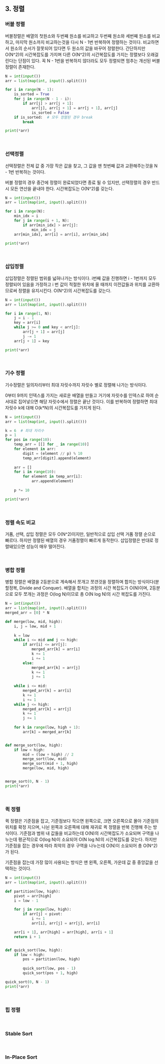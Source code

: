 ## 3. 정렬

### 버블 정렬

버블정렬은 배열의 첫원소와 두번째 원소를 비교하고 두번째 원소와 세번째 원소를 비교하고, 마지막 원소까지 비교하는것을 다시 N - 1번 반복하여 정렬하는 것이다. 비교하면서 원소의 순서가 잘못되어 있다면 두 원소의 값을 바꾸어 정렬한다. 간단하지만 O(N^2)의 시간복잡도를 가지며 다른 O(N^2)의 시간복잡도를 가지는 정렬보다 오래걸린다는 단점이 있다. 꼭 N - 1번을 반복하지 않더라도 모두 정렬되면 멈추는 개선된 버블 정렬이 존재한다.

```python
N = int(input())
arr = list(map(int, input().split()))

for i in range(N - 1):
    is_sorted = True
    for j in range(N - 1 - i):
        if arr[j] > arr[j + 1]:
            arr[j], arr[j + 1] = arr[j + 1], arr[j]
            is_sorted = False
    if is_sorted:  # 모두 정렬된 경우 break
        break

print(*arr)
```

<br>

### 선택정렬

선택정렬은 전체 값 중 가장 작은 값을 찾고, 그 값을 맨 첫번째 값과 교환해주는것을 N - 1번 반복하는 것이다.

버블 정렬의 경우 중간에 정렬이 완료되었다면 종료 될 수 있지만, 선택정렬의 경우 반드시 모든 연산을 끝내야 한다. 시간복잡도는 O(N^2)를 갖는다.

```python
N = int(input())
arr = list(map(int, input().split()))

for i in range(N):
    min_idx = i
    for j in range(i + 1, N):
        if arr[min_idx] > arr[j]:
            min_idx = j
    arr[min_idx], arr[i] = arr[i], arr[min_idx]

print(*arr)
```

<br>

### 삽입정렬

삽입정렬은 정렬된 범위를 넓혀나가는 방식이다. i번째 값을 진행하면 i - 1번까지 모두 정렬되어 있음을 가정하고 i 번 값이 적절한 위치에 올 때까지 이전값들과 위치를 교환하므로써 정렬을 유지시킨다. O(N^2)의 시간복잡도를 갖는다.

```python
N = int(input())
arr = list(map(int, input().split()))

for i in range(1, N):
    j = i - 1
    key = arr[i]
    while j >= 0 and key < arr[j]:
        arr[j + 1] = arr[j]
        j -= 1
    arr[j + 1] = key

print(*arr)
```

<br>

### 기수 정렬

기수정렬은 일의자리부터 최대 자릿수까지 자릿수 별로 정렬해 나가는 방식이다.

0부터 9까지 인덱스를 가지는 새로운 배열을 만들고 거기에 자릿수를 인덱스로 하여 순서대로 집어넣으면 해당 자릿수에서 정렬은 끝난 것이다. 이를 반복하여 정렬하면 최대 자릿수 k에 대해 O(k*N)의 시간복잡도를 가지게 된다.

```python
N = int(input())
arr = list(map(int, input().split()))

k = 6  # 최대 자리수
p = 1
for pos in range(10):
    temp_arr = [[] for _ in range(10)]
    for element in arr:
        digit = (element // p) % 10
        temp_arr[digit].append(element)
    
    arr = []
    for i in range(10):
        for element in temp_arr[i]:
            arr.append(element)
    
    p *= 10

print(*arr)
```

<br>

### 정렬 속도 비교

거품, 선택, 삽입 정렬은 모두 O(N^2)이지만, 일반적으로 삽입 선택 거품 정렬 순으로 빠르다. 하지만 정렬된 배열의 경우 거품정렬이 빠르게 동작한다. 삽입정렬은 반대로 정렬돼있으면 성능이 매우 떨어진다.

<br>

### 병합 정렬

병합 정렬은 배열을 2등분으로 계속해서 쪼개고 쪼갠것을 정렬하며 합치는 방식이다(분할정복, Divide and Conquer). 배열을 합치는 과정의 시간 복잡도가 O(N)이며, 2등분으로 모두 쪼개는 과정은 O(log N)이므로 총 O(N log N)의 시간 복잡도를 가진다.

```python
N = int(input())
arr = list(map(int, input().split()))
merged_arr = [0] * N

def merge(low, mid, high):
    i, j = low, mid + 1
    
    k = low
    while i <= mid and j <= high:
        if arr[i] <= arr[j]:
            merged_arr[k] = arr[i]
            k += 1
            i += 1
        else:
            merged_arr[k] = arr[j]
            k += 1
            j += 1
    
    while i <= mid:
        merged_arr[k] = arr[i]
        k += 1
        i += 1
    while j <= high:
        merged_arr[k] = arr[j]
        k += 1
        j += 1
    
    for k in range(low, high + 1):
        arr[k] = merged_arr[k]


def merge_sort(low, high):
    if low < high:
        mid = (low + high) // 2
        merge_sort(low, mid)
        merge_sort(mid + 1, high)
        merge(low, mid, high)


merge_sort(0, N - 1)
print(*arr)
```



<br>

### 퀵 정렬

퀵 정렬은 기준점을 잡고, 기준점보다 작으면 왼쪽으로, 크면 오른쪽으로 몰아 기준점의 위치를 확정 지으며, 나뉜 왼쪽과 오른쪽에 대해 재귀로 퀵 정렬을 반복 진행해 주는 방식이다. 기준점과 범위 내 값들을 비교하는데 O(N)의 시간복잡도가 소요되며 구역을 나누는데 평균적으로 O(log N)이 소요되어 O(N log N)의 시간복잡도를 갖는다. 하지만 기준점을 잡는 경우에 따라 최악의 경우 구역을 나누는데 O(N)이 소요되어 총 O(N^2) 가 된다.

기준점을 잡는데 가장 많이 사용되는 방식은 맨 왼쪽, 오른쪽, 가운데 값 중 중앙값을 선택하는 것이다.

```python
N = int(input())
arr = list(map(int, input().split()))

def partition(low, high):
    pivot = arr[high]
    i = low - 1

    for j in range(low, high):
        if arr[j] < pivot:
            i += 1
            arr[i], arr[j] = arr[j], arr[i]

    arr[i + 1], arr[high] = arr[high], arr[i + 1]
    return i + 1


def quick_sort(low, high):
    if low < high:
        pos = partition(low, high)
        
        quick_sort(low, pos - 1)
        quick_sort(pos + 1, high)

quick_sort(0, N - 1)
print(*arr)
```

<br>

### 힙 정렬



<br>

### Stable Sort



<br>

### In-Place Sort

